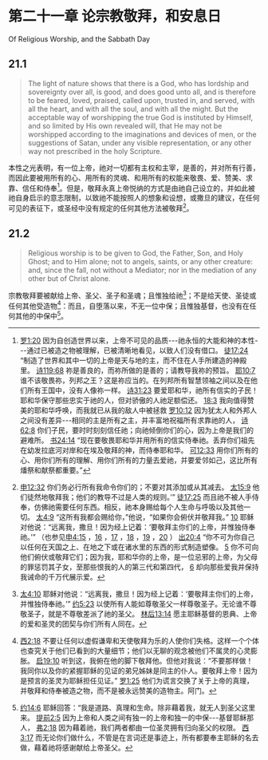 # 第二十一章 论宗教敬拜，和安息日

Of Religious Worship, and the Sabbath Day

## 21.1

> The light of nature shows that there is a God, who has lordship and sovereignty over all, is good, and does good unto all, and is therefore to be feared, loved, praised, called upon, trusted in, and served, with all the heart, and with all the soul, and with all the might. But the acceptable way of worshipping the true God is instituted by Himself, and so limited by His own revealed will, that He may not be worshipped according to the imaginations and devices of men, or the suggestions of Satan, under any visible representation, or any other way not prescribed in the holy Scripture.

本性之光表明，有一位上帝，祂对一切都有主权和主宰，是善的，并对所有行善，而因此要被用所有的心、用所有的灵魂、和用所有的权能来敬畏、爱、赞美、求靠、信任和侍奉[^21-1]。但是，敬拜永真上帝悦纳的方式是由祂自己设立的，并如此被祂自身启示的意志限制，以致祂不能按照人的想象和设想，或撒旦的建议，在任何可见的表征下，或圣经中没有规定的任何其他方法被敬拜[^21-2]。

[^21-1]: [罗1:20](https://biblehub.com/romans/1-20.htm) 因为自创造世界以来，上帝不可见的品质---祂永恒的大能和神的本性---通过已被造之物被理解，已被清晰地看见，以致人们没有借口。 [徒17:24](https://biblehub.com/acts/17-24.htm) “制造了世界和其中一切的上帝是天与地的主，而不住在人手所建造的神殿里。 [诗119:68](https://biblehub.com/psalms/119-68.htm) 祢是善良的，而祢所做的是善的；请教导我祢的预旨。 [耶10:7](https://biblehub.com/jeremiah/10-7.htm) 谁不该敬畏祢，列邦之王？这是祢应当的。在列邦所有智慧领袖之间以及在他们所有王国中，没有人像祢一样。 [诗31:23](https://biblehub.com/psalms/31-23.htm) 要爱耶和华，祂所有信实的子民！耶和华保守那些忠实于祂的人，但对骄傲的人祂足额偿还。 [18:3](https://biblehub.com/psalms/18-3.htm) 我向值得赞美的耶和华呼唤，而我就已从我的敌人中被拯救 [罗10:12](https://biblehub.com/romans/10-12.htm) 因为犹太人和外邦人之间没有差异---相同的主是所有之主，并丰富地祝福所有求靠祂的人， [诗62:8](https://biblehub.com/psalms/62-8.htm) 你们子民，要时时刻刻信任祂；向祂倾倒你们的心，因为上帝是我们的避难所。 [书24:14](https://biblehub.com/joshua/24-14.htm) “现在要敬畏耶和华并用所有的信实侍奉祂。丢弃你们祖先在幼发拉底河对岸和在埃及敬拜的神，而侍奉耶和华。 [可12:33](https://biblehub.com/mark/12-33.htm) 用你们所有的心、用你们所有的理解、用你们所有的力量去爱祂，并要爱邻如己，这比所有燔祭和献祭都重要。”

[^21-2]: [申12:32](https://biblehub.com/deuteronomy/12-32.htm) 你们务必行所有我命令你们的；不要对其添加或从其减去。 [太15:9](https://biblehub.com/matthew/15-9.htm) 他们徒然地敬拜我；他们的教导不过是人类的规则。’” [徒17:25](https://biblehub.com/acts/17-25.htm) 而且祂不被人手侍奉，仿佛祂需要任何东西。相反，祂本身赐给每个人生命与呼吸以及其他一切。 [太4:9](https://biblehub.com/matthew/4-9.htm) “这所有我都会赐给你，”他说，“如果你会俯伏并敬拜我。” [10](https://biblehub.com/matthew/4-10.htm) 耶稣对他说：“远离我，撒旦！因为经上记着：‘要敬拜主你们的上帝，并惟独侍奉祂。’” （也参见[申4:15](https://biblehub.com/deuteronomy/4-15.htm) ，[16](https://biblehub.com/deuteronomy/4-16.htm) ，[17](https://biblehub.com/deuteronomy/4-17.htm) ，[18](https://biblehub.com/deuteronomy/4-18.htm) ，[19](https://biblehub.com/deuteronomy/4-19.htm) ，[20](https://biblehub.com/deuteronomy/4-20.htm) ） [出20:4](https://biblehub.com/exodus/20-4.htm) “你不可为你自己以任何在天国之上、在地之下或在诸水里的东西的形式制造塑像。 [5](https://biblehub.com/exodus/20-5.htm) 你不可向他们俯伏或敬拜它们；因为我，耶和华你的上帝，是一位忌邪的上帝，为父母的罪惩罚其子女，至那些恨我的人的第三代和第四代， [6](https://biblehub.com/exodus/20-6.htm) 却向那些爱我并保持我诫命的千万代展示爱。

## 21.2

> Religious worship is to be given to God, the Father, Son, and Holy Ghost; and to Him alone; not to angels, saints, or any other creature: and, since the fall, not without a Mediator; nor in the mediation of any other but of Christ alone.

宗教敬拜要被献给上帝、圣父、圣子和圣魂；且惟独给祂[^21-3]；不是给天使、圣徒或任何其他受造物[^21-4]：而且，自堕落以来，不无一位中保；且惟独基督，也没有在任何其他的中保中[^21-5]。

[^21-3]: [太4:10](https://biblehub.com/matthew/4-10.htm) 耶稣对他说：“远离我，撒旦！因为经上记着：‘要敬拜主你们的上帝，并惟独侍奉祂。’” [约5:23](https://biblehub.com/john/5-23.htm) 以使所有人能如尊敬圣父一样尊敬圣子。无论谁不尊敬圣子，就是不尊敬差派了祂的圣父。 [林后13:14](https://biblehub.com/2_corinthians/13-14.htm) 愿主耶稣基督的恩典、上帝的爱和圣灵的团契与你们所有人同在。

[^21-4]: [西2:18](https://biblehub.com/colossians/2-18.htm) 不要让任何以虚假谦卑和天使敬拜为乐的人使你们失格。这样一个个体也查究关于他们已看到的大量细节；他们以无聊的观念被他们不属灵的心灵膨胀。 [启19:10](https://biblehub.com/revelation/19-10.htm) 听到这，我俯在他的脚下敬拜他。但他对我说：“不要那样做！我同你以及你的紧握耶稣的见证的弟兄姊妹是同主的仆人。要敬拜上帝！因为是预言的圣灵为耶稣担任见证。” [罗1:25](https://biblehub.com/romans/1-25.htm) 他们为谎言交换了关于上帝的真理，并敬拜和侍奉被造之物，而不是被永远赞美的造物主。阿门。

[^21-5]: [约14:6](https://biblehub.com/john/14-6.htm) 耶稣回答：“我是道路、真理和生命。除非藉着我，就无人到圣父这里来。 [提前2:5](https://biblehub.com/1_timothy/2-5.htm) 因为上帝和人类之间有独一的上帝和独一的中保---基督耶稣那人， [弗2:18](https://biblehub.com/ephesians/2-18.htm) 因为藉着祂，我们两者都由一位圣灵拥有归向圣父的权限。 [西3:17](https://biblehub.com/colossians/3-17.htm) 而无论你们做什么，不管是在言词还是事迹上，所有都要奉主耶稣的名去做，藉着祂将感谢献给上帝圣父。